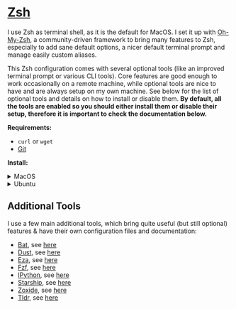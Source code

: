 # [Zsh](https://www.zsh.org/)

I use Zsh as terminal shell, as it is the default for MacOS. I set it up with
[Oh-My-Zsh](https://ohmyz.sh), a community-driven framework to bring many features to Zsh,
especially to add sane default options, a nicer default terminal prompt and manage easily custom
aliases.

This Zsh configuration comes with several optional tools (like an improved terminal prompt or
various CLI tools). Core features are good enough to work occasionally on a remote machine, while
optional tools are nice to have and are always setup on my own machine. See below for the list of
optional tools and details on how to install or disable them. **By default, all the tools are
enabled so you should either install them or disable their setup, therefore it is important to check
the documentation below.**

**Requirements:**

- `curl` or `wget`
- [Git](https://git-scm.com/)

**Install:**

<details>
<summary>MacOS</summary>

Zsh is the default terminal shell in MacOS, there's no need to install it.

```shell
sh -c "$(curl -fsSL https://raw.githubusercontent.com/ohmyzsh/ohmyzsh/master/tools/install.sh)"
# or: sh -c "$(wget https://raw.githubusercontent.com/ohmyzsh/ohmyzsh/master/tools/install.sh -O -)"
```

</details>
<details>
<summary>Ubuntu</summary>

```shell
apt install zsh
sh -c "$(curl -fsSL https://raw.githubusercontent.com/ohmyzsh/ohmyzsh/master/tools/install.sh)"
# or: sh -c "$(wget https://raw.githubusercontent.com/ohmyzsh/ohmyzsh/master/tools/install.sh -O -)"
```

</details>

## Additional Tools

I use a few main additional tools, which bring quite useful (but still optional) features & have
their own configuration files and documentation:

- [Bat](https://github.com/sharkdp/bat), see [here](/.config/bat/README.md)
- [Dust](https://github.com/bootandy/dust), see [here](/.config/dust/README.md)
- [Eza](https://github.com/eza-community/eza), see [here](/.config/eza/README.md)
- [Fzf](https://github.com/junegunn/fzf), see [here](/.config/fzf/README.md)
- [IPython](https://ipython.org/documentation.html), see [here](/.config/ipython/README.md)
- [Starship](https://starship.rs/), see [here](/.config/starship/README.md)
- [Zoxide](https://github.com/ajeetdsouza/zoxide), see [here](/.config/zoxide/README.md)
- [Tldr](https://github.com/tldr-pages/tldr), see [here](/.config/tldr/README.md)
